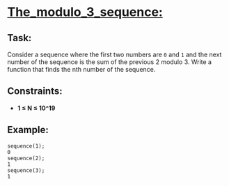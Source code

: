 # [The_modulo_3_sequence:](https://www.codewars.com/kata/589d33e4e0bbce5d6300061c)

## Task:

Consider a sequence where the first two numbers are `0` and `1` and the next number of the sequence is the sum of the previous 2 modulo 3. Write a function that finds the nth number of the sequence.

## Constraints:

- **1 ≤ N ≤ 10^19**

## Example:

```
sequence(1);
0
sequence(2);
1
sequence(3);
1
```
